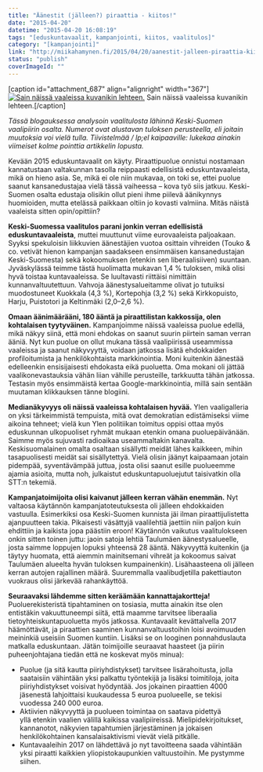 ```yaml
---
title: "Äänestit (jälleen?) piraattia - kiitos!"
date: "2015-04-20"
datetime: "2015-04-20 16:08:19"
tags: "[eduskuntavaalit, kampanjointi, kiitos, vaalitulos]"
category: "[kampanjointi]"
link: "http://miikahamynen.fi/2015/04/20/aanestit-jalleen-piraattia-kiitos/"
status: "publish"
coverImageId: ""
---
```


\[caption id="attachment\_687" align="alignright" width="367"\][![Sain näissä vaaleissa kuvanikin lehteen.](http://miikahamynen.fi/wp-content/uploads/2015/04/lehtikuva_ksml_2015-04-12.jpg)](http://miikahamynen.fi/wp-content/uploads/2015/04/lehtikuva_ksml_2015-04-12.jpg) Sain näissä vaaleissa kuvanikin lehteen.\[/caption\]

_Tässä blogauksessa analysoin vaalitulosta lähinnä Keski-Suomen vaalipiirin osalta. Numerot ovat alustavan tuloksen perusteella, eli joitain muutoksia voi vielä tulla. Tiivistelmää / lp;el kaipaaville: lukekaa ainakin viimeiset kolme pointtia artikkelin lopusta._

Kevään 2015 eduskuntavaalit on käyty. Piraattipuolue onnistui nostamaan kannatustaan valtakunnan tasolla reippaasti edellisistä eduskuntavaaleista, mikä on hieno asia. Se, mikä ei ole niin mukavaa, on toki se, ettei puolue saanut kansanedustajaa vielä tässä vaiheessa – kova työ siis jatkuu. Keski-Suomen osalta edustaja olisikin ollut pieni ihme piilevä äänikynnys huomioiden, mutta etelässä paikkaan oltiin jo kovasti valmiina. Mitäs näistä vaaleista sitten opin/opittiin?

**Keski-Suomessa vaalitulos parani jonkin verran edellisistä eduskuntavaaleista**, muttei muuttunut viime eurovaaleista paljoakaan. Syyksi spekuloisin liikkuvien äänestäjien vuotoa osittain vihreiden (Touko & co. vetivät hienon kampanjan saadakseen ensimmäisen kansanedustajan Keski-Suomesta) sekä kokoomuksen (etenkin sen liberaalisiiven) suuntaan. Jyväskylässä teimme tästä huolimatta mukavan 1,4 % tuloksen, mikä olisi hyvä toistaa kuntavaaleissa. Se luultavasti riittäisi nimittäin kunnanvaltuutettuun. Vahvoja äänestysalueitamme olivat jo tutuiksi muodostuneet Kuokkala (4,3 %), Kortepohja (3,2 %) sekä Kirkkopuisto, Harju, Puistotori ja Keltinmäki (2,0–2,6 %).

**Omaan äänimäärääni, 180 ääntä ja piraattilistan kakkossija, olen kohtalaisen tyytyväinen.** Kampanjoimme näissä vaaleissa puolue edellä, mikä näkyy siinä, että moni ehdokas on saanut suurin piirtein saman verran ääniä. Nyt kun puolue on ollut mukana tässä vaalipiirissä useammissa vaaleissa ja saanut näkyvyyttä, voidaan jatkossa lisätä ehdokkaiden profiloitumista ja henkilökohtaista markkinointia. Moni kuitenkin äänestää edelleenkin ensisijaisesti ehdokasta eikä puoluetta. Oma mokani oli jättää vaalikonevastauksia vähän liian vähille perusteille, tarkkuutta tähän jatkossa. Testasin myös ensimmäistä kertaa Google-markkinointia, millä sain sentään muutaman klikkauksen tänne blogiini.

**Medianäkyvyys oli näissä vaaleissa kohtalaisen hyvää.** Ylen vaaligalleria on yksi tärkeimmistä tempuista, mitä ovat demokratian edistämiseksi viime aikoina tehneet; vielä kun Ylen politiikan toimitus oppisi ottaa myös eduskunnan ulkopuoliset ryhmät mukaan etenkin omana puoluepäivänään. Saimme myös sujuvasti radioaikaa useammaltakin kanavalta. Keskisuomalainen omalta osaltaan sisällytti meidät lähes kaikkeen, mihin tasapuolisesti meidät sai sisällytettyä. Vielä olisin jäänyt kaipaamaan jotain pidempää, syventävämpää juttua, josta olisi saanut esille puolueemme ajamia asioita, mutta noh, julkaistut eduskuntapuoluejutut taisivatkin olla STT:n tekemiä.

**Kampanjatoimijoita olisi kaivanut jälleen kerran vähän enemmän.** Nyt valtaosa käytännön kampanjatoteutuksesta oli jälleen ehdokkaiden vastuulla. Esimerkiksi osa Keski-Suomen kunnista jäi ilman piraattijulistetta ajanpuutteen takia. Pikaisesti väsättyjä vaalilehtiä jaettiin niin paljon kuin ehdittiin ja kaikista jopa päästiin eroon! Käytännön vaikutus vaalitulokseen onkin sitten toinen juttu: jaoin satoja lehtiä Taulumäen äänestysalueelle, josta saimme loppujen lopuksi yhteensä 28 ääntä. Näkyvyyttä kuitenkin (ja täytyy huomata, että aiemmin mainitsemani vihreät ja kokoomus saivat Taulumäen alueelta hyvän tuloksen kumpainenkin). Lisähaasteena oli jälleen kerran autojen rajallinen määrä. Suuremmalla vaalibudjetilla pakettiauton vuokraus olisi järkevää rahankäyttöä.

**Seuraavaksi lähdemme sitten keräämään kannattajakortteja!** Puoluerekisteristä tipahtaminen on tosiasia, mutta ainakin itse olen entistäkin vakuuttuneempi siitä, että maamme tarvitsee liberaalia tietoyhteiskuntapuoluetta myös jatkossa. Kuntavaalit kevättalvella 2017 häämöttävät, ja piraattien saaminen kunnanvaltuustoihin loisi avoimuuden meininkiä useisiin Suomen kuntiin. Lisäksi se on looginen ponnahduslauta matkalla eduskuntaan. Jätän toimijoille seuraavat haasteet (ja piirin puheenjohtajana tiedän että ne koskevat myös minua):

- Puolue (ja sitä kautta piiriyhdistykset) tarvitsee lisärahoitusta, jolla saataisiin vähintään yksi palkattu työntekijä ja lisäksi toimitiloja, joita piiriyhdistykset voisivat hyödyntää. Jos jokainen piraattien 4000 jäsenestä lahjoittaisi kuukaudessa 5 euroa puolueelle, se tekisi vuodessa 240 000 euroa.
- Aktiivien näkyvyyttä ja puolueen toimintaa on saatava pidettyä yllä etenkin vaalien välillä kaikissa vaalipiireissä. Mielipidekirjoitukset, kannanotot, näkyvien tapahtumien järjestäminen ja jokaisen henkilökohtainen kansalaisaktivismi vievät vielä pitkälle.
- Kuntavaaleihin 2017 on lähdettävä jo nyt tavoitteena saada vähintään yksi piraatti kaikkien yliopistokaupunkien valtuustoihin. Me pystymme siihen.
